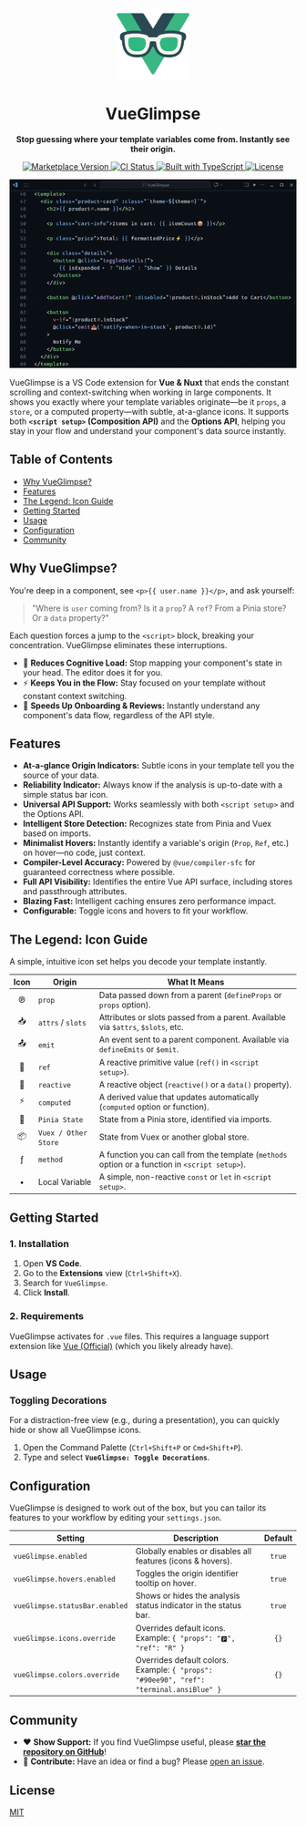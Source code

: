 <p align="center">
  <img src="icon.png" width="128" alt="VueGlimpse Logo">
</p>

<h1 align="center">VueGlimpse</h1>

<p align="center">
  <strong>Stop guessing where your template variables come from. Instantly see their origin.</strong>
</p>

<p align="center">
  <a href="https://marketplace.visualstudio.com/items?itemName=vofronte.vue-glimpse" target="_blank">
    <img alt="Marketplace Version" src="https://img.shields.io/visual-studio-marketplace/v/vofronte.vue-glimpse?style=flat-square&color=228d6a&logo=visualstudiocode&logoColor=white">
  </a>
  <a href="https://github.com/vofronte/vue-glimpse/actions/workflows/release.yml" target="_blank">
    <img alt="CI Status" src="https://img.shields.io/github/actions/workflow/status/vofronte/vue-glimpse/release.yml?branch=main&style=flat-square&logo=githubactions&logoColor=white&label=">
  </a>
  <a href="https://github.com/vofronte/vue-glimpse" target="_blank">
    <img alt="Built with TypeScript" src="https://img.shields.io/badge/built%20with-TypeScript-3178C6.svg?style=flat-square&logo=typescript&logoColor=white">
  </a>
  <a href="https://opensource.org/licenses/MIT" target="_blank">
    <img alt="License" src="https://img.shields.io/badge/license-MIT-yellow.svg?style=flat-square&logo=opensource&logoColor=white">
  </a>
</p>

<p align="center">
  <img src="https://github.com/vofronte/vue-glimpse/blob/main/media/demo.gif?raw=true" alt="VueGlimpse in action (demo)">
</p>

VueGlimpse is a VS Code extension for **Vue & Nuxt** that ends the constant scrolling and context-switching when working in large components. It shows you exactly where your template variables originate—be it `props`, a `store`, or a computed property—with subtle, at-a-glance icons. It supports both **`<script setup>` (Composition API)** and the **Options API**, helping you stay in your flow and understand your component's data source instantly.

## Table of Contents

- [Why VueGlimpse?](#why-vueglimpse)
- [Features](#features)
- [The Legend: Icon Guide](#the-legend-icon-guide)
- [Getting Started](#getting-started)
- [Usage](#usage)
- [Configuration](#configuration)
- [Community](#community)

## Why VueGlimpse?

You're deep in a component, see `<p>{{ user.name }}</p>`, and ask yourself:

> "Where is `user` coming from? Is it a `prop`? A `ref`? From a Pinia store? Or a `data` property?"

Each question forces a jump to the `<script>` block, breaking your concentration. VueGlimpse eliminates these interruptions.

-   🧠 **Reduces Cognitive Load:** Stop mapping your component's state in your head. The editor does it for you.
-   ⚡ **Keeps You in the Flow:** Stay focused on your template without constant context switching.
-   🚀 **Speeds Up Onboarding & Reviews:** Instantly understand any component's data flow, regardless of the API style.

## Features

-   **At-a-glance Origin Indicators:** Subtle icons in your template tell you the source of your data.
-   **Reliability Indicator:** Always know if the analysis is up-to-date with a simple status bar icon.
-   **Universal API Support:** Works seamlessly with both `<script setup>` and the Options API.
-   **Intelligent Store Detection:** Recognizes state from Pinia and Vuex based on imports.
-   **Minimalist Hovers:** Instantly identify a variable's origin (`Prop`, `Ref`, etc.) on hover—no code, just context.
-   **Compiler-Level Accuracy:** Powered by `@vue/compiler-sfc` for guaranteed correctness where possible.
-   **Full API Visibility:** Identifies the entire Vue API surface, including stores and passthrough attributes.
-   **Blazing Fast:** Intelligent caching ensures zero performance impact.
-   **Configurable:** Toggle icons and hovers to fit your workflow.

## The Legend: Icon Guide

A simple, intuitive icon set helps you decode your template instantly.

| Icon | Origin                      | What It Means                                                |
| :--: | --------------------------- | ------------------------------------------------------------ |
|  ℗   | `prop`                      | Data passed down from a parent (`defineProps` or `props` option). |
|  📥   | `attrs` / `slots`           | Attributes or slots passed from a parent. Available via `$attrs`, `$slots`, etc. |
|  📤   | `emit`                      | An event sent to a parent component. Available via `defineEmits` or `$emit`. |
|  🔹  | `ref`                       | A reactive primitive value (`ref()` in `<script setup>`).      |
|  🔷  | `reactive`                  | A reactive object (`reactive()` or a `data()` property).         |
|  ⚡   | `computed`                  | A derived value that updates automatically (`computed` option or function). |
|  🍍   | `Pinia State`               | State from a Pinia store, identified via imports.            |
|  📦   | `Vuex / Other Store`        | State from Vuex or another global store.                     |
|  ƒ   | `method`                    | A function you can call from the template (`methods` option or a function in `<script setup>`). |
|  •   | Local Variable              | A simple, non-reactive `const` or `let` in `<script setup>`. |

## Getting Started

### 1. Installation

1.  Open **VS Code**.
2.  Go to the **Extensions** view (`Ctrl+Shift+X`).
3.  Search for `VueGlimpse`.
4.  Click **Install**.

### 2. Requirements

VueGlimpse activates for `.vue` files. This requires a language support extension like [Vue (Official)](https://marketplace.visualstudio.com/items?itemName=Vue.volar) (which you likely already have).

## Usage

### Toggling Decorations

For a distraction-free view (e.g., during a presentation), you can quickly hide or show all VueGlimpse icons.

1.  Open the Command Palette (`Ctrl+Shift+P` or `Cmd+Shift+P`).
2.  Type and select **`VueGlimpse: Toggle Decorations`**.

## Configuration

VueGlimpse is designed to work out of the box, but you can tailor its features to your workflow by editing your `settings.json`.

| Setting                        | Description                                                                                             | Default |
| ------------------------------ | ------------------------------------------------------------------------------------------------------- | :-----: |
| `vueGlimpse.enabled`             | Globally enables or disables all features (icons & hovers).                                             | `true`  |
| `vueGlimpse.hovers.enabled`      | Toggles the origin identifier tooltip on hover.                                                         | `true`  |
| `vueGlimpse.statusBar.enabled`   | Shows or hides the analysis status indicator in the status bar.                                         | `true`  |                            | `true`  |
| `vueGlimpse.icons.override`      | Overrides default icons. Example: `{ "props": "🅿️", "ref": "R" }`                                         |  `{}`   |
| `vueGlimpse.colors.override`     | Overrides default colors. Example: `{ "props": "#90ee90", "ref": "terminal.ansiBlue" }`                     |  `{}`   |

## Community

-   ❤️ **Show Support:** If you find VueGlimpse useful, please **[star the repository on GitHub](https://github.com/vofronte/vue-glimpse)**!
-   🤝 **Contribute:** Have an idea or find a bug? Please [open an issue](https://github.com/vofronte/vue-glimpse/issues).

## License

[MIT](LICENSE)
